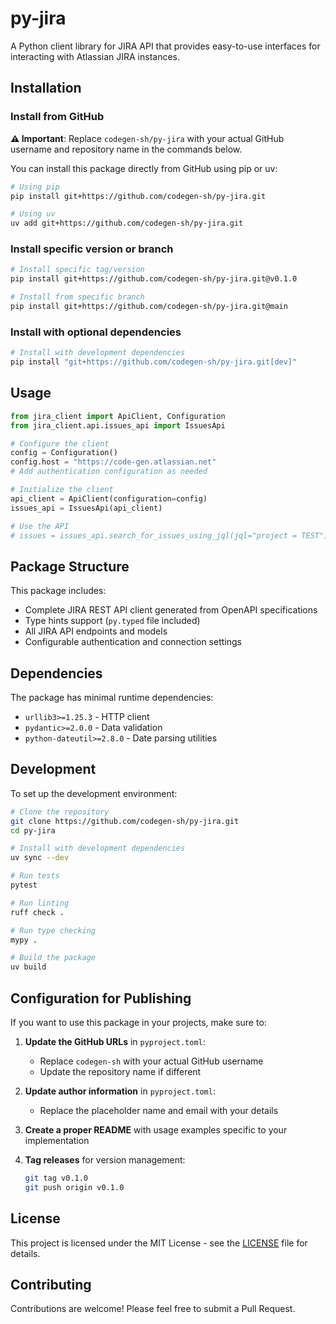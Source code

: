 # py-jira

A Python client library for JIRA API that provides easy-to-use interfaces for interacting with Atlassian JIRA instances.

## Installation

### Install from GitHub

**⚠️ Important**: Replace `codegen-sh/py-jira` with your actual GitHub username and repository name in the commands below.

You can install this package directly from GitHub using pip or uv:

```bash
# Using pip
pip install git+https://github.com/codegen-sh/py-jira.git

# Using uv
uv add git+https://github.com/codegen-sh/py-jira.git
```

### Install specific version or branch

```bash
# Install specific tag/version
pip install git+https://github.com/codegen-sh/py-jira.git@v0.1.0

# Install from specific branch
pip install git+https://github.com/codegen-sh/py-jira.git@main
```

### Install with optional dependencies

```bash
# Install with development dependencies
pip install "git+https://github.com/codegen-sh/py-jira.git[dev]"
```

## Usage

```python
from jira_client import ApiClient, Configuration
from jira_client.api.issues_api import IssuesApi

# Configure the client
config = Configuration()
config.host = "https://code-gen.atlassian.net"
# Add authentication configuration as needed

# Initialize the client
api_client = ApiClient(configuration=config)
issues_api = IssuesApi(api_client)

# Use the API
# issues = issues_api.search_for_issues_using_jql(jql="project = TEST")
```

## Package Structure

This package includes:
- Complete JIRA REST API client generated from OpenAPI specifications
- Type hints support (`py.typed` file included)
- All JIRA API endpoints and models
- Configurable authentication and connection settings

## Dependencies

The package has minimal runtime dependencies:
- `urllib3>=1.25.3` - HTTP client
- `pydantic>=2.0.0` - Data validation
- `python-dateutil>=2.8.0` - Date parsing utilities

## Development

To set up the development environment:

```bash
# Clone the repository
git clone https://github.com/codegen-sh/py-jira.git
cd py-jira

# Install with development dependencies
uv sync --dev

# Run tests
pytest

# Run linting
ruff check .

# Run type checking
mypy .

# Build the package
uv build
```

## Configuration for Publishing

If you want to use this package in your projects, make sure to:

1. **Update the GitHub URLs** in `pyproject.toml`:
   - Replace `codegen-sh` with your actual GitHub username
   - Update the repository name if different

2. **Update author information** in `pyproject.toml`:
   - Replace the placeholder name and email with your details

3. **Create a proper README** with usage examples specific to your implementation

4. **Tag releases** for version management:
   ```bash
   git tag v0.1.0
   git push origin v0.1.0
   ```

## License

This project is licensed under the MIT License - see the [LICENSE](LICENSE) file for details.

## Contributing

Contributions are welcome! Please feel free to submit a Pull Request.

